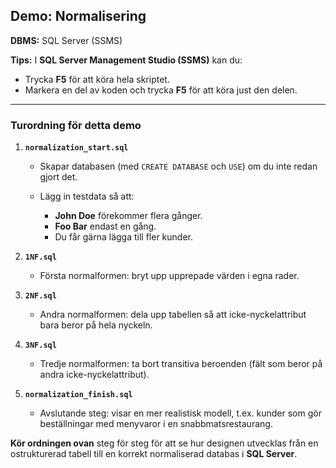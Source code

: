 ## Demo: Normalisering

**DBMS:** SQL Server (SSMS)

**Tips:**
I **SQL Server Management Studio (SSMS)** kan du:

* Trycka **F5** för att köra hela skriptet.
* Markera en del av koden och trycka **F5** för att köra just den delen.

---

### Turordning för detta demo

1. **`normalization_start.sql`**

   * Skapar databasen (med `CREATE DATABASE` och `USE`) om du inte redan gjort det.
   * Lägg in testdata så att:

     * **John Doe** förekommer flera gånger.
     * **Foo Bar** endast en gång.
     * Du får gärna lägga till fler kunder.

2. **`1NF.sql`**

   * Första normalformen: bryt upp upprepade värden i egna rader.

3. **`2NF.sql`**

   * Andra normalformen: dela upp tabellen så att icke-nyckelattribut bara beror på hela nyckeln.

4. **`3NF.sql`**

   * Tredje normalformen: ta bort transitiva beroenden (fält som beror på andra icke-nyckelattribut).

5. **`normalization_finish.sql`**

   * Avslutande steg: visar en mer realistisk modell, t.ex. kunder som gör beställningar med menyvaror i en snabbmatsrestaurang.

**Kör ordningen ovan** steg för steg för att se hur designen utvecklas från en ostrukturerad tabell till en korrekt normaliserad databas i **SQL Server**.

